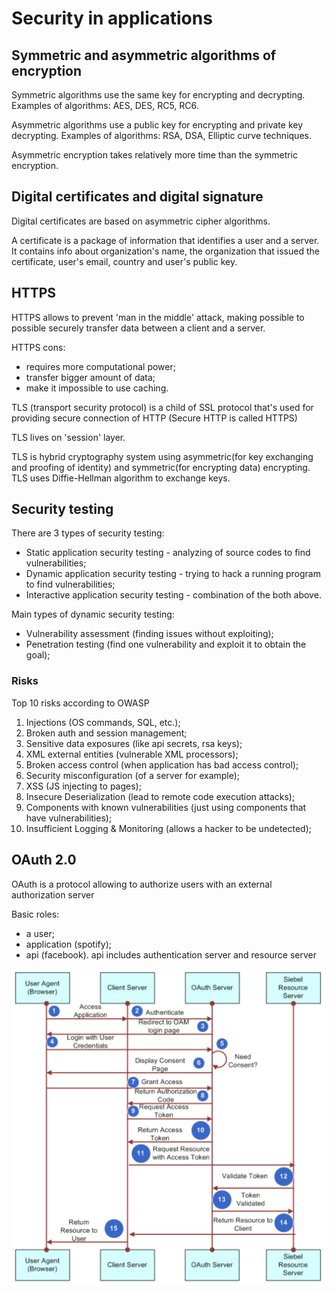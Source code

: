# Security in applications

## Symmetric and asymmetric algorithms of encryption

Symmetric algorithms use the same key for encrypting and decrypting.
Examples of algorithms: AES, DES, RC5, RC6.

Asymmetric algorithms use a public key for encrypting and private key decrypting.
Examples of algorithms: RSA, DSA, Elliptic curve techniques.

Asymmetric encryption takes relatively more time than the symmetric encryption.

## Digital certificates and digital signature

Digital certificates are based on asymmetric cipher algorithms.

A certificate is a package of information that identifies a user and a server. It contains info about organization's name, the organization that issued the certificate, user's email, country and user's public key.

## HTTPS

HTTPS allows to prevent 'man in the middle' attack, making possible to possible securely transfer data between a client and a server.

HTTPS cons:

- requires more computational power;
- transfer bigger amount of data;
- make it impossible to use caching.

TLS (transport security protocol) is a child of SSL protocol that's used for providing secure connection of HTTP (Secure HTTP is called HTTPS)

TLS lives on 'session' layer.

TLS is hybrid cryptography system using asymmetric(for key exchanging and proofing of identity) and symmetric(for encrypting data) encrypting. TLS uses Diffie-Hellman algorithm to exchange keys.

## Security testing

There are 3 types of security testing:

- Static application security testing - analyzing of source codes to find vulnerabilities;
- Dynamic application security testing - trying to hack a running program to find vulnerabilities;
- Interactive application security testing - combination of the both above.

Main types of dynamic security testing:

- Vulnerability assessment (finding issues without exploiting);
- Penetration testing (find one vulnerability and exploit it to obtain the goal);

### Risks

Top 10 risks according to OWASP

1. Injections (OS commands, SQL, etc.);
2. Broken auth and session management;
3. Sensitive data exposures (like api secrets, rsa keys);
4. XML external entities (vulnerable XML processors);
5. Broken access control (when application has bad access control);
6. Security misconfiguration (of a server for example);
7. XSS (JS injecting to pages);
8. Insecure Deserialization (lead to remote code execution attacks);
9. Components with known vulnerabilities (just using components that have vulnerabilities);
10. Insufficient Logging & Monitoring (allows a hacker to be undetected);

## OAuth 2.0

OAuth is a protocol allowing to authorize users with an external authorization server

Basic roles:

- a user;
- application (spotify);
- api (facebook). api includes authentication server and resource server

![OAuth 2.0 schema](./images/oauth-schema.png)
